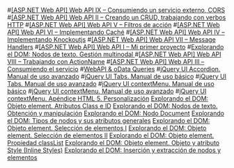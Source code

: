 ﻿#[[ASP.NET Web API] Web API IX – Consumiendo un servicio externo, CORS](Consumiendo-un-servicio-externo.md)
#[[ASP.NET Web API] Web API II – Creando un CRUD, trabajando con verbos HTTP](Creando-un-CRUD.md)
#[[ASP.NET Web API] Web API V – Filtros de acción](Filtros-de-accion.md)
#[[ASP.NET Web API] Web API VI – Implementando Caché](Implementando-Cache.md)
#[[ASP.NET Web API] Web API IV – Implementando Knockoutjs](Implementando-Knockoutjs.md)
#[[ASP.NET Web API] Web API VII – Message Handlers](Message-Handlers.md)
#[[ASP.NET Web API] Web API I – Mi primer proyecto](Mi-primer-proyecto.md)
#[Explorando el DOM: Nodos de texto. Gestión multinodal ](Nodos-de-texto_Gestión-multinodal.md)
#[[ASP.NET Web API] Web API VIII – Trabajando con ActionName](Trabajando-con-ActionName.md)
#[[ASP.NET Web API] Web API III – Consumiendo el servicio](Web-API-III_Consumiendo-el-servicio.md)
#[WebAPI & oData Queries](WebAPI-oData-Queries.md)
#[jQuery UI Accordion. Manual de uso avanzado](jQuery-UI-Accordion_Manual-de-uso-avanzado.md)
#[jQuery UI Tabs. Manual de uso básico](jQuery-UI-Tabs_Manual-de-uso-basico.md)
#[jQuery UI Tabs. Manual de uso avanzado](jQuery-UI-Tabs_Manual-de-uso-avanzado.md)
#[jQuery UI contextMenu. Manual de uso básico](jQuery-UI-contextMenu-Manual-de-uso-basico.md)
#[jQuery UI contextMenu. Manual de uso avanzado](jQuery-UI-contextMenu_Manual-de-uso-avanzado.md)
#[jQuery UI contextMenu. Apéndice HTML 5. Personalización](jQuery-UI-contextMenu_Personalización.md)
[Explorando el DOM: Objeto element. Atributos Class e ID](Objeto-element_Atributos-Class-e-ID.md)
[Explorando el DOM: Nodos de texto. Obtención y manipulación](Nodos-de-texto_Obtencion-y-manipulacion.md)
[Explorando el DOM: Nodo Document](Nodo-Document.md)
[Explorando el DOM: Tipos de nodos y sus atributos generales](Tipos-de-nodos-y-atributos.md) 
[Explorando el DOM: Objeto element. Selección de elementos I](Seleccion-de-elementos-I.md)
[Explorando el DOM: Objeto element. Selección de elementos II](Seleccion-de-elementos-II.md)
[Explorando el DOM: Objeto element. Propiedad classList](Objeto-element_Propiedad-classList.md)
[Explorando el DOM: Objeto element. Objeto y atributo Style (Inline Styles)](Objeto-element_Objeto-y-atributo-Style.md)
[Explorando el DOM: Inserción y extracción de nodos y elementos](Inserción-y-extracción-de-nodos-y-elementos.md)
